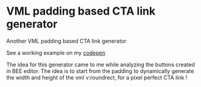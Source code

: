 # VML padding based CTA link generator
Another VML padding based CTA link generator

See a working example on my [codepen](https://codepen.io/matthieuSolente/pen/BaqpxLR)

The idea for this generator came to me while analyzing the buttons created in BEE editor. The idea is to start from the padding to dynamically generate the width and height of the vml v:roundrect, for a pixel perfect CTA link !
